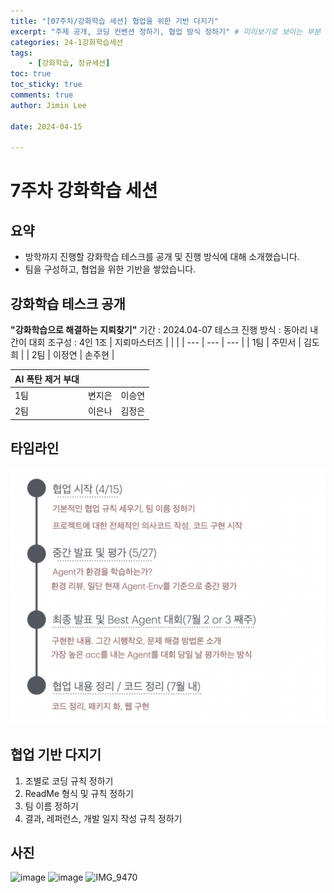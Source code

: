 ```yaml
---
title: "[07주차/강화학습 세션] 협업을 위한 기반 다지기"
excerpt: "주제 공개, 코딩 컨벤션 정하기, 협업 방식 정하기" # 미리보기로 보이는 부분
categories: 24-1강화학습세션
tags: 
    - [강화학습, 정규세션]
toc: true
toc_sticky: true
comments: true
author: Jimin Lee

date: 2024-04-15

---
```


# 7주차 강화학습 세션

## 요약
- 방학까지 진행할 강화학습 테스크를 공개 및 진행 방식에 대해 소개했습니다. 
- 팀을 구성하고, 협업을 위한 기반을 쌓았습니다. 

## 강화학습 테스크 공개 
 **"강화학습으로 해결하는 지뢰찾기"**
 기간 : 2024.04-07
 테스크 진행 방식 : 동아리 내 간이 대회 
 조구성 : 4인 1조
 | 지뢰마스터즈 |  |  |
| --- | --- | --- |
| 1팀 | 주민서 | 김도희 |
| 2팀 | 이정연 | 손주현 |

| AI 폭탄 제거 부대 |  |  |
| --- | --- | --- |
| 1팀  | 변지은 | 이승연 |
| 2팀 | 이은나 | 김정은 |

## 타임라인
![Alt text](image.png)

## 협업 기반 다지기
1. 조별로 코딩 규칙 정하기 
2. ReadMe 형식 및 규칙 정하기 
3. 팀 이름 정하기 
4. 결과, 레퍼런스, 개발 일지 작성 규칙 정하기

## 사진
![image](https://github.com/KanghwaSisters/kanghwasisters.github.io/assets/126959470/e1e10e41-d769-4ec8-8aa2-7ad48a87169b)
![image](https://github.com/KanghwaSisters/kanghwasisters.github.io/assets/126959470/09d4f44b-453b-4aa3-8ec8-05bc5b182e07)
<img width="1440" alt="IMG_9470" src="https://github.com/KanghwaSisters/kanghwasisters.github.io/assets/126959470/ce1314bb-d9f2-412d-b2ed-be7124b2aa3b">




